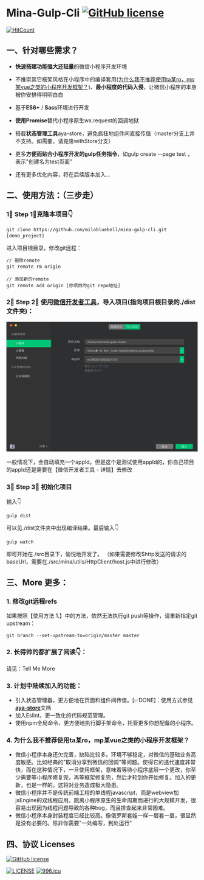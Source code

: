 # Mina-Gulp-Cli [![GitHub license](https://img.shields.io/badge/license-MIT-blue.svg)](https://github.com/milobluebell/mina-gulp-cli/blob/master/LICENSE)
[![HitCount](http://hits.dwyl.io/milobluebell/mina-gulp-cli.svg)](http://hits.dwyl.io/milobluebell/mina-gulp-cli)

## 一、针对哪些需求？

* **快速搭建功能强大还轻量**的微信小程序开发环境
  
* 不推崇其它框架风格在小程序中的编译套用[(为什么我不推荐使用ta某ro，mp某vue之类的小程序开发框架？)](https://github.com/milobluebell/mina-gulp-cli#4-为什么我不推荐使用ta某ro，mp某vue之类的小程序开发框架)、**最小程度的代码入侵**，让微信小程序的本身被你安排得明明白白
  
* 基于**ES6+** / **Sass**环境进行开发
  
* **使用Promise**替代小程序原生wx.request的回调地狱

* 搭载**状态管理工具**aya-store，避免疯狂地组件间直接传值（master分支上并不支持。如需要，请克隆withStore分支）
  
* 更多**方便而贴合小程序开发的gulp任务指令**，如gulp create --page test ，表示"创建名为test页面"
  
* 还有更多优化内容，将在后续版本加入...



## 二、使用方法：（三步走）

### 1⃣️ Step 1：克隆本项目👇
```
git clone https://github.com/milobluebell/mina-gulp-cli.git [demo_project]
```
进入项目根目录，修改git远程：
```
// 删除remote
git remote rm origin

// 添加新的remote
git remote add origin [你项目的git repo地址]
```

### 2⃣️ Step 2： 使用[微信开发者工具](https://developers.weixin.qq.com/miniprogram/dev/devtools/download.html)，导入项目(指向项目根目录的./dist文件夹)： 
![Image text](https://raw.githubusercontent.com/milobluebell/imgs-repo/master/img/intro-pic.png)

一般情况下，会自动填充一个appId。但是这个是测试使用appId的，你自己项目的appId还是需要在【微信开发者工具 - 详情】去修改

### 3⃣️ Step 3： 初始化项目
输入👇
```
gulp dist
```
可以见./dist文件夹中出现编译结果。最后输入👇
```
gulp watch
```
即可开始在./src目录下，愉悦地开发了。
（如果需要修改$http发送的请求的baseUrl，需要在./src/mina/utils/HttpClient/host.js中进行修改）



## 三、More 更多：

### 1. 修改git远程refs
如果按照【使用方法 1.】中的方法，依然无法执行git push等操作，请重新指定git upstream：
```
git branch --set-upstream-to=origin/master master
```


### 2. 长得帅的都扩展了阅读👇：
请见：Tell Me More


### 3. 计划中陆续加入的功能：
* 引入状态管理器，更方便地在页面和组件间传值。[✅DONE]：使用方式参见[**aya-store**](https://github.com/milobluebell/aya-store)文档
* 加入Eslint，更一致化的代码规范管理。
* 使用npm全局命令，更方便地执行脚手架命令，托管更多你想配备的小程序。


### 4. 为什么我不推荐使用ta某ro，mp某vue之类的小程序开发框架？
* 微信小程序本身还欠完善，缺陷比较多。环境不够稳定，对微信的基础业务高度敏感。比如经典的"取消分享到微信的回调"等问题。使得它的迭代速度非常快，而在这种情况下，一旦使用框架，意味着等待小程序底层一个更改，你至少需要等小程序修复完，再等框架修复完，然后才轮到你开始修复。加入的更新，也是一样的。这将对业务造成极大隐患。
* 微信小程序并不是传统前端工程的单线程javascript，而是webview加jsEngine的双线程应用。跳离小程序原生的生命周期而进行的大规模开发，很容易出现因为线程问题导致的各种bug，而且排查起来非常困难。
* 微信小程序本身封装程度已经比较高。像俄罗斯套娃一样一层套一层，很显然是没有必要的。除非你需要"一处编写，到处运行"



## 四、协议 Licenses

[![GitHub license](https://img.shields.io/badge/license-MIT-blue.svg)](https://github.com/milobluebell/mina-gulp-cli/blob/master/LICENSE)


[![LICENSE](https://img.shields.io/badge/license-NPL%20(The%20996%20Prohibited%20License)-blue.svg)](https://github.com/996icu/996.ICU/blob/master/LICENSE)
[![996.icu](https://img.shields.io/badge/link-996.icu-red.svg)](https://996.icu)

